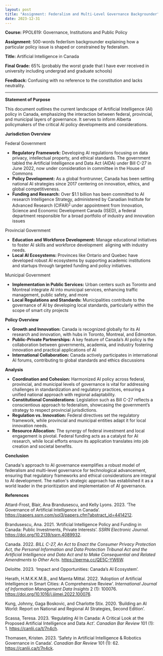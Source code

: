 ```yaml
---
layout: post
title: "Assignment: Federalism and Multi-Level Governance Backgrounder"
date: 2023-12-31
---
```


<!-- wp:paragraph -->
<p><strong>Course:</strong>&nbsp;PPOL619: Governance, Institutions and Public Policy</p>
<!-- /wp:paragraph -->

<!-- wp:paragraph -->
<p><strong>Assignment:</strong> 500-words federlism backgrounder explaining how a particular policy issue is shaped or constrained by federalism.</p>
<!-- /wp:paragraph -->

<!-- wp:paragraph -->
<p><strong>Title:</strong> Artificial Intelligence in Canada</p>
<!-- /wp:paragraph -->

<!-- wp:paragraph -->
<p><strong>Final Grade:</strong> 65% (probably the worst grade that I have ever received in university including undergrad and graduate schools)</p>
<!-- /wp:paragraph -->

<!-- wp:paragraph -->
<p><strong>Feedback: </strong>Confusing with no reference to the constitution and lacks neutrality. </p>
<!-- /wp:paragraph -->

<!-- wp:separator -->
<hr class="wp-block-separator has-alpha-channel-opacity" />
<!-- /wp:separator -->

<!-- wp:paragraph -->
<p><strong>Statement of Purpose</strong></p>
<!-- /wp:paragraph -->

<!-- wp:paragraph -->
<p>This document outlines the current landscape of Artificial Intelligence (AI) policy in Canada, emphasizing the interaction between federal, provincial, and municipal layers of governance. It serves to inform Alberta policymakers of the critical AI policy developments and considerations.</p>
<!-- /wp:paragraph -->

<!-- wp:paragraph -->
<p><strong>Jurisdiction Overview</strong></p>
<!-- /wp:paragraph -->

<!-- wp:paragraph -->
<p>Federal Government</p>
<!-- /wp:paragraph -->

<!-- wp:list -->
<ul><!-- wp:list-item -->
<li><strong>Regulatory Framework:</strong> Developing AI regulations focusing on data privacy, intellectual property, and ethical standards. The government tabled the Artificial Intelligence and Data Act (AIDA) under Bill C-27 in June 2022, now under consideration in committee in the House of Commons</li>
<!-- /wp:list-item -->

<!-- wp:list-item -->
<li><strong>Policy Development:</strong> As a global frontrunner, Canada has been setting national AI strategies since 2017 centering on innovation, ethics, and global competitiveness.</li>
<!-- /wp:list-item -->

<!-- wp:list-item -->
<li><strong>Funding and Research:</strong> Over $1.1 billion has been committed to AI research Intelligence Strategy, administered by Canadian Institute for Advanced Research (CIFAR)<sup data-fn="a9d0e931-fb39-4a66-96dd-aabd196aefb6" class="fn"><a href="#a9d0e931-fb39-4a66-96dd-aabd196aefb6" id="a9d0e931-fb39-4a66-96dd-aabd196aefb6-link">1</a></sup> under appointment from Innovation, Science and Economic Development Canada (ISED), a federal department responsible for a broad portfolio of industry and innovation issues</li>
<!-- /wp:list-item --></ul>
<!-- /wp:list -->

<!-- wp:paragraph -->
<p>Provincial Government</p>
<!-- /wp:paragraph -->

<!-- wp:list -->
<ul><!-- wp:list-item -->
<li><strong>Education and Workforce Development:</strong> Manage educational initiatives to foster AI skills and workforce development &nbsp;aligning with industry needs.</li>
<!-- /wp:list-item -->

<!-- wp:list-item -->
<li><strong>Local AI Ecosystems:</strong> Provinces like Ontario and Quebec have developed robust AI ecosystems by supporting academic institutions and startups through targeted funding and policy initiatives.</li>
<!-- /wp:list-item --></ul>
<!-- /wp:list -->

<!-- wp:paragraph -->
<p>Municipal Government</p>
<!-- /wp:paragraph -->

<!-- wp:list -->
<ul><!-- wp:list-item -->
<li><strong>Implementation in Public Services:</strong> Urban centers such as Toronto and Montreal integrate AI into municipal services, enhancing traffic management, public safety, and more</li>
<!-- /wp:list-item -->

<!-- wp:list-item -->
<li><strong>Local Regulations and Standards:</strong> Municipalities contribute to the governance of AI by developing local standards, particularly within the scope of smart city projects</li>
<!-- /wp:list-item --></ul>
<!-- /wp:list -->

<!-- wp:paragraph -->
<p><strong>Policy Overview</strong></p>
<!-- /wp:paragraph -->

<!-- wp:list -->
<ul><!-- wp:list-item -->
<li><strong>Growth and Innovation:</strong> Canada is recognized globally for its AI research and innovation, with hubs in Toronto, Montreal, and Edmonton.</li>
<!-- /wp:list-item -->

<!-- wp:list-item -->
<li><strong>Public-Private Partnerships:</strong> A key feature of Canada’s AI policy is the collaboration between governments, academia, and industry fostering innovation and practical applications of AI</li>
<!-- /wp:list-item -->

<!-- wp:list-item -->
<li><strong>International Collaboration:</strong> Canada actively participates in international AI forums, contributing to global standards and ethics discussions<a></a></li>
<!-- /wp:list-item --></ul>
<!-- /wp:list -->

<!-- wp:paragraph -->
<p><strong>Analysis</strong></p>
<!-- /wp:paragraph -->

<!-- wp:list -->
<ul><!-- wp:list-item -->
<li><strong>Coordination and Cohesion:</strong> Harmonized AI policy across federal, provincial, and municipal levels of governance is vital for addressing challenges in standardization and regulatory practices, ensuring a unified national approach with regional adaptability.</li>
<!-- /wp:list-item -->

<!-- wp:list-item -->
<li><strong>Constitutional Considerations</strong>: Legislation such as Bill C-27 reflects a conscientious approach to federalism, showcasing the government’s strategy to respect provincial jurisdictions.</li>
<!-- /wp:list-item -->

<!-- wp:list-item -->
<li><strong>Regulation vs. Innovation:</strong> Federal directives set the regulatory framework, while provincial and municipal entities adapt it for local innovation needs.</li>
<!-- /wp:list-item -->

<!-- wp:list-item -->
<li><strong>Resource Allocation:</strong> The synergy of federal investment and local engagement is pivotal. Federal funding acts as a catalyst for AI research, while local efforts ensure its application translates into job creation and societal benefits.</li>
<!-- /wp:list-item --></ul>
<!-- /wp:list -->

<!-- wp:paragraph -->
<p><strong>Conclusion</strong></p>
<!-- /wp:paragraph -->

<!-- wp:paragraph -->
<p>Canada's approach to AI governance exemplifies a robust model of federalism and multi-level governance for technological advancement, ensuring that regulatory frameworks and ethical considerations are integral to AI development. The nation's strategic approach has established it as a world leader in the prioritization and implementation of AI governance.</p>
<!-- /wp:paragraph -->

<!-- wp:paragraph -->
<p><strong>References</strong></p>
<!-- /wp:paragraph -->

<!-- wp:paragraph {"fontSize":"medium"} -->
<p class="has-medium-font-size">Attard-Frost, Blair, Ana Brandusescu, and Kelly Lyons. 2023. ‘The Governance of Artificial Intelligence in Canada’. <a href="https://papers.ssrn.com/sol3/papers.cfm?abstract_id=4414212" target="_blank" rel="noreferrer noopener">https://papers.ssrn.com/sol3/papers.cfm?abstract_id=4414212</a>.</p>
<!-- /wp:paragraph -->

<!-- wp:paragraph {"fontSize":"medium"} -->
<p class="has-medium-font-size">Brandusescu, Ana. 2021. ‘Artificial Intelligence Policy and Funding in Canada: Public Investments, Private Interests’. <em>SSRN Electronic Journal</em>. <a href="https://doi.org/10.2139/ssrn.4089932" target="_blank" rel="noreferrer noopener">https://doi.org/10.2139/ssrn.4089932</a>.</p>
<!-- /wp:paragraph -->

<!-- wp:paragraph {"fontSize":"medium"} -->
<p class="has-medium-font-size">Canada. 2022. <em>BILL C-27, An Act to Enact the Consumer Privacy Protection Act, the Personal Information and Data Protection Tribunal Act and the Artificial Intelligence and Data Act and to Make Consequential and Related Amendments to Other Acts</em>. <a href="https://perma.cc/QE5C-YW6W" target="_blank" rel="noreferrer noopener">https://perma.cc/QE5C-YW6W</a>.</p>
<!-- /wp:paragraph -->

<!-- wp:paragraph {"fontSize":"medium"} -->
<p class="has-medium-font-size">Deloitte. 2023. ‘Impact and Opportunities: Canada’s AI Ecosystem’.</p>
<!-- /wp:paragraph -->

<!-- wp:paragraph {"fontSize":"medium"} -->
<p class="has-medium-font-size">Herath, H.M.K.K.M.B., and Mamta Mittal. 2022. ‘Adoption of Artificial Intelligence in Smart Cities: A Comprehensive Review’. <em>International Journal of Information Management Data Insights</em> 2 (1): 100076. <a href="https://doi.org/10.1016/j.jjimei.2022.100076" target="_blank" rel="noreferrer noopener">https://doi.org/10.1016/j.jjimei.2022.100076</a>.</p>
<!-- /wp:paragraph -->

<!-- wp:paragraph {"fontSize":"medium"} -->
<p class="has-medium-font-size">Kung, Johnny, Gaga Boskovic, and Charlotte Stix. 2020. ‘Building an AI World: Report on National and Regional AI Strategies, Second Edition’.</p>
<!-- /wp:paragraph -->

<!-- wp:paragraph {"fontSize":"medium"} -->
<p class="has-medium-font-size">Scassa, Teresa. 2023. ‘Regulating AI In Canada: A Critical Look at the Proposed Artificial Intelligence and Data Act’. <em>Canadian Bar Review</em> 101 (1): 1. <a href="https://canlii.ca/t/7n4ch" target="_blank" rel="noreferrer noopener">https://canlii.ca/t/7n4ch</a>.</p>
<!-- /wp:paragraph -->

<!-- wp:paragraph {"fontSize":"medium"} -->
<p class="has-medium-font-size">Thomasen, Kristen. 2023. ‘Safety in Artificial Intelligence &amp; Robotics Governance in Canada’. <em>Canadian Bar Review</em> 101 (1): 62. <a href="https://canlii.ca/t/7n4ck" target="_blank" rel="noreferrer noopener">https://canlii.ca/t/7n4ck</a>.</p>
<!-- /wp:paragraph -->

<!-- wp:footnotes /-->
